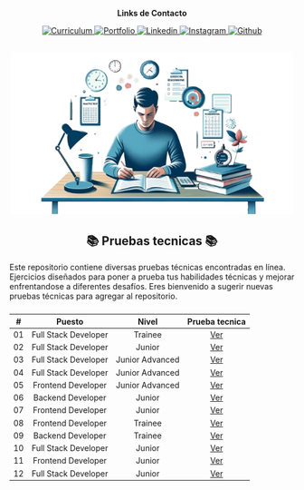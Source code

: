 <div align="center">
    <p><strong>Links de Contacto</strong></p>
    <a href="https://drive.google.com/file/d/1Pe-UKjdPGVZC53y1DmgpNwx3PUDryUd4/view?usp=sharing" target="_blank" rel="noopener noreferrer">
        <img src="https://img.shields.io/badge/CV-F7017B?logo=readdotcv" alt="Curriculum"/>
    </a>
    <a href="https://portafolio-rafael-mojica.vercel.app/" target="_blank" rel="noopener noreferrer">
        <img src="https://img.shields.io/badge/Portafolio-2D8080?logo=showwcase" alt="Portfolio"/>
    <a/>
    <a href="https://www.linkedin.com/in/rafamojica/" target="_blank" rel="noopener noreferrer">
        <img src="https://img.shields.io/badge/Linkedin-007EC6?logo=Linkedin" alt="Linkedin"/>
    </a>
    <a href="https://www.instagram.com/rafa_mojica_/" target="_blank" rel="noopener noreferrer">
        <img src="https://img.shields.io/badge/Instagram-833C80?logo=Instagram&logoColor=fff" alt="Instagram"/>
    </a>
    <a href="https://github.com/RafaMojica" target="_blank" rel="noopener noreferrer">
        <img src="https://img.shields.io/badge/Github-grey?logo=Github" alt="Github"/>
    </a>
</div>

##

<div align="center">
    <img width="500" src="./img/technical-tests.png"/>
</div>

<div align="center">
    <h2> 📚 Pruebas tecnicas 📚</h2>
</div>

Este repositorio contiene diversas pruebas técnicas encontradas en línea. Ejercicios diseñados para poner a prueba tus habilidades técnicas y mejorar enfrentandose a diferentes desafíos. Eres bienvenido a sugerir nuevas pruebas técnicas para agregar al repositorio.

###

<div align="center">

|  #  |        Puesto        |      Nivel      |           Prueba tecnica            |
| :-: | :------------------: | :-------------: | :---------------------------------: |
| 01  | Full Stack Developer |     Trainee     | [Ver](./01-PruebaTecnica/README.md) |
| 02  | Full Stack Developer |     Junior      | [Ver](./02-PruebaTecnica/README.md) |
| 03  | Full Stack Developer | Junior Advanced | [Ver](./03-PruebaTecnica/README.md) |
| 04  | Full Stack Developer | Junior Advanced | [Ver](./04-PruebaTecnica/README.md) |
| 05  |  Frontend Developer  | Junior Advanced | [Ver](./05-PruebaTecnica/README.md) |
| 06  |  Backend Developer   |     Junior      | [Ver](./06-PruebaTecnica/README.md) |
| 07  |  Frontend Developer  |     Junior      | [Ver](./07-PruebaTecnica/README.md) |
| 08  |  Frontend Developer  |     Trainee     | [Ver](./08-PruebaTecnica/README.md) |
| 09  |  Backend Developer   |     Trainee     | [Ver](./09-PruebaTecnica/README.md) |
| 10  | Full Stack Developer |     Junior      | [Ver](./10-PruebaTecnica/README.md) |
| 11  |  Frontend Developer  |     Junior      | [Ver](./11-PruebaTecnica/README.md) |
| 12  | Full Stack Developer |     Junior      | [Ver](./12-PruebaTecnica/README.md) |

</div>
